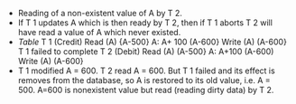 - Reading of a non-existent value of A by T 2.
- If T 1 updates A which is then ready by T 2, then if T 1 aborts T 2 will have read a value of A which never existed.
- *Table*
T 1 (Credit)
Read (A) {A-500}
A: A+ 100 (A-600}
Write (A) (A-600}
T 1 failed to complete
T 2 (Debit)
Read (A) (A-500}
A: A+100 (A-600)
Write (A) (A-600}
- T 1 modified A = 600. T 2 read A = 600. But T 1 failed and its effect is removes from the database, so A is restored to its old value, i.e. A = 500.
A=600 is nonexistent value but read (reading dirty data) by T 2.

